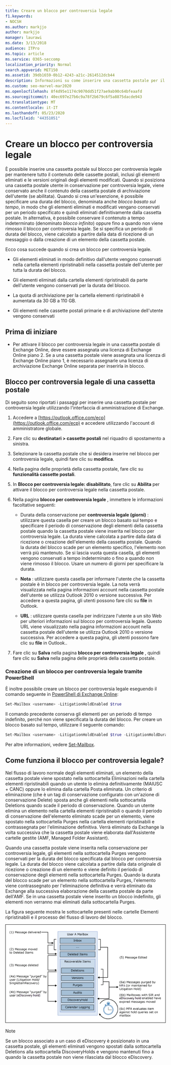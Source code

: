 ```yaml
---
title: Creare un blocco per controversia legale
f1.keywords:
- NOCSH
ms.author: markjjo
author: markjjo
manager: laurawi
ms.date: 3/13/2018
audience: ITPro
ms.topic: article
ms.service: O365-seccomp
localization_priority: Normal
search.appverid: MET150
ms.assetid: 39db1659-0b12-4243-a21c-2614512dcb44
description: Informazioni su come inserire una cassetta postale per il blocco per controversia legale, mantenendo tutto il contenuto della cassetta postale durante un'indagine.
ms.custom: seo-marvel-mar2020
ms.openlocfilehash: 8f4d95e1174c9070dd51f27ae9ab90c64bfeaafd
ms.sourcegitcommit: 40ec697e27b6c9a78f2b679c6f5a8875dacde943
ms.translationtype: MT
ms.contentlocale: it-IT
ms.lasthandoff: 05/23/2020
ms.locfileid: "44351051"
---
```

# <a name="create-a-litigation-hold"></a>Creare un blocco per controversia legale

È possibile inserire una cassetta postale sul blocco per controversia legale per mantenere tutto il contenuto delle cassette postali, inclusi gli elementi eliminati e le versioni originali degli elementi modificati. Quando si posiziona una cassetta postale utente in conservazione per controversia legale, viene conservato anche il contenuto della cassetta postale di archiviazione dell'utente (se abilitata). Quando si crea un'esenzione, è possibile specificare una durata del blocco, denominata anche *blocco basato sul tempo*, in modo che gli elementi eliminati e modificati vengano conservati per un periodo specificato e quindi eliminati definitivamente dalla cassetta postale. In alternativa, è possibile conservare il contenuto a tempo indeterminato (denominato *blocco infinito*) oppure fino a quando non viene rimosso il blocco per controversia legale. Se si specifica un periodo di durata del blocco, viene calcolato a partire dalla data di ricezione di un messaggio o dalla creazione di un elemento della cassetta postale. 
  
Ecco cosa succede quando si crea un blocco per controversia legale.
  
- Gli elementi eliminati in modo definitivo dall'utente vengono conservati nella cartella elementi ripristinabili nella cassetta postale dell'utente per tutta la durata del blocco.
    
- Gli elementi eliminati dalla cartella elementi ripristinabili da parte dell'utente vengono conservati per la durata del blocco.
    
- La quota di archiviazione per la cartella elementi ripristinabili è aumentata da 30 GB a 110 GB.
    
- Gli elementi nelle cassette postali primarie e di archiviazione dell'utente vengono conservati
    
## <a name="before-you-begin"></a>Prima di iniziare

- Per attivare il blocco per controversia legale in una cassetta postale di Exchange Online, deve essere assegnata una licenza di Exchange Online piano 2. Se a una cassetta postale viene assegnata una licenza di Exchange Online piano 1, è necessario assegnarle una licenza di archiviazione Exchange Online separata per inserirla in blocco.
    

## <a name="place-a-mailbox-on-litigation-hold"></a>Blocco per controversia legale di una cassetta postale

Di seguito sono riportati i passaggi per inserire una cassetta postale per controversia legale utilizzando l'interfaccia di amministrazione di Exchange.

1. Accedere a [https://outlook.office.com/ecp](https://outlook.office.com/ecp) e accedere utilizzando l'account di amministratore globale.

2. Fare clic su **destinatari > cassette postali** nel riquadro di spostamento a sinistra.

3. Selezionare la cassetta postale che si desidera inserire nel blocco per controversia legale, quindi fare clic su **modifica**.

4. Nella pagina delle proprietà della cassetta postale, fare clic su **funzionalità cassette postali**.
    
5. In **Blocco per controversia legale: disabilitato**, fare clic su **Abilita** per attivare il blocco per controversia legale nella cassetta postale.
    
6. Nella pagina **blocco per controversia legale** , immettere le informazioni facoltative seguenti: 
    
    - Durata della conservazione per **controversia legale (giorni)** : utilizzare questa casella per creare un blocco basato sul tempo e specificare il periodo di conservazione degli elementi della cassetta postale quando la cassetta postale viene inserita nel blocco per controversia legale. La durata viene calcolata a partire dalla data di ricezione o creazione dell'elemento della cassetta postale. Quando la durata del blocco scade per un elemento specifico, l'elemento non verrà più mantenuto. Se si lascia vuota questa casella, gli elementi vengono conservati a tempo indeterminato o fino a quando non viene rimosso il blocco. Usare un numero di giorni per specificare la durata.
    
    - **Nota** : utilizzare questa casella per informare l'utente che la cassetta postale è in blocco per controversia legale. La nota verrà visualizzata nella pagina informazioni account nella cassetta postale dell'utente se utilizza Outlook 2010 o versione successiva. Per accedere a questa pagina, gli utenti possono fare clic su **file** in Outlook.
    
    - **URL** : utilizzare questa casella per indirizzare l'utente a un sito Web per ulteriori informazioni sul blocco per controversia legale. Questo URL viene visualizzato nella pagina informazioni account nella cassetta postale dell'utente se utilizza Outlook 2010 o versione successiva. Per accedere a questa pagina, gli utenti possono fare clic su **file** in Outlook..

7. Fare clic su **Salva** nella pagina **blocco per controversia legale** , quindi fare clic su **Salva** nella pagina delle proprietà della cassetta postale.

### <a name="create-a-litigation-hold-using-powershell"></a>Creazione di un blocco per controversia legale tramite PowerShell

È inoltre possibile creare un blocco per controversia legale eseguendo il comando seguente in [PowerShell di Exchange Online](https://docs.microsoft.com/powershell/exchange/exchange-online/connect-to-exchange-online-powershell/connect-to-exchange-online-powershell):

```powershell
Set-Mailbox <username> -LitigationHoldEnabled $true
```

Il comando precedente conserva gli elementi per un periodo di tempo indefinito, perché non viene specificata la durata del blocco. Per creare un blocco basato sul tempo, utilizzare il seguente comando:

```powershell
Set-Mailbox <username> -LitigationHoldEnabled $true -LitigationHoldDuration <number of days>
```

Per altre informazioni, vedere [Set-Mailbox](https://docs.microsoft.com/powershell/module/exchange/set-mailbox).

## <a name="how-does-litigation-hold-work"></a>Come funziona il blocco per controversia legale?

Nel flusso di lavoro normale degli elementi eliminati, un elemento della cassetta postale viene spostato nella sottocartella Eliminazioni nella cartella elementi ripristinabili quando un utente lo elimina definitivamente (MAIUSC + CANC) oppure lo elimina dalla cartella Posta eliminata. Un criterio di eliminazione (che è un tag di conservazione configurato con un'azione di conservazione Delete) sposta anche gli elementi nella sottocartella Deletions quando scade il periodo di conservazione. Quando un utente elimina un elemento nella cartella elementi ripristinabili o quando il periodo di conservazione dell'elemento eliminato scade per un elemento, viene spostato nella sottocartella Purges nella cartella elementi ripristinabili e contrassegnata per l'eliminazione definitiva. Verrà eliminato da Exchange la volta successiva che la cassetta postale viene elaborata dall'Assistente cartelle gestite (AMF, Managed Folder Assistant).

Quando una cassetta postale viene inserita nella conservazione per controversia legale, gli elementi nella sottocartella Purges vengono conservati per la durata del blocco specificata dal blocco per controversia legale. La durata del blocco viene calcolata a partire dalla data originale di ricezione o creazione di un elemento e viene definito il periodo di conservazione degli elementi nella sottocartella Purges. Quando la durata del blocco scade per un elemento nella sottocartella Purges, l'elemento viene contrassegnato per l'eliminazione definitiva e verrà eliminato da Exchange alla successiva elaborazione della cassetta postale da parte dell'AMF. Se in una cassetta postale viene inserito un blocco indefinito, gli elementi non verranno mai eliminati dalla sottocartella Purges.

La figura seguente mostra le sottocartelle presenti nelle cartelle Elementi ripristinabili e il processo del flusso di lavoro del blocco.

![Ciclo di vita del blocco per controversia legale](../media/LitigationHoldLifeCycle.png)

> [!NOTE]
> Se un blocco associato a un caso di eDiscovery è posizionato in una cassetta postale, gli elementi eliminati vengono spostati dalla sottocartella Deletions alla sottocartella DiscoveryHolds e vengono mantenuti fino a quando la cassetta postale non viene rilasciata dal blocco eDiscovery.
  
